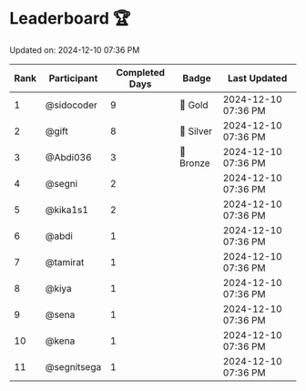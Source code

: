 # Leaderboard 🏆

Updated on: 2024-12-10 07:36 PM

| Rank | Participant       | Completed Days | Badge      | Last Updated         |
|------|-------------------|----------------|------------|----------------------|
| 1    | @sidocoder        | 9              | 🏅 Gold     | 2024-12-10 07:36 PM |
| 2    | @gift             | 8              | 🥈 Silver   | 2024-12-10 07:36 PM |
| 3    | @Abdi036          | 3              | 🥉 Bronze   | 2024-12-10 07:36 PM |
| 4    | @segni            | 2              |            | 2024-12-10 07:36 PM |
| 5    | @kika1s1          | 2              |            | 2024-12-10 07:36 PM |
| 6    | @abdi             | 1              |            | 2024-12-10 07:36 PM |
| 7    | @tamirat          | 1              |            | 2024-12-10 07:36 PM |
| 8    | @kiya             | 1              |            | 2024-12-10 07:36 PM |
| 9    | @sena             | 1              |            | 2024-12-10 07:36 PM |
| 10   | @kena             | 1              |            | 2024-12-10 07:36 PM |
| 11   | @segnitsega       | 1              |            | 2024-12-10 07:36 PM |

